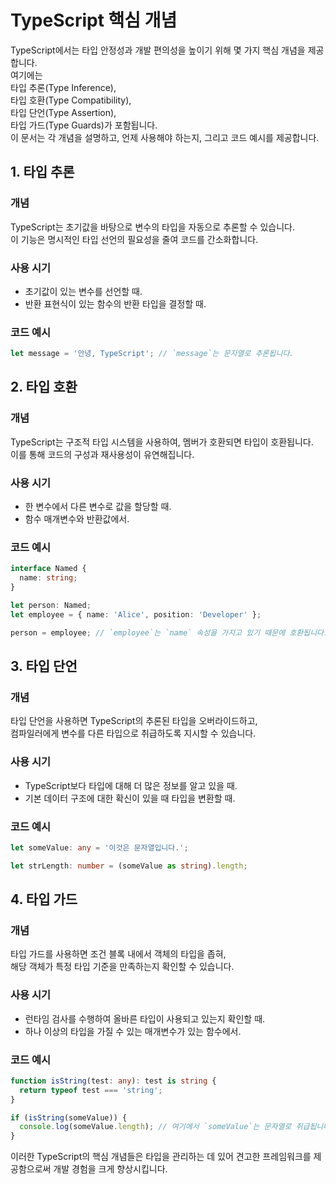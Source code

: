 
# TypeScript 핵심 개념

TypeScript에서는 타입 안정성과 개발 편의성을 높이기 위해 몇 가지 핵심 개념을 제공합니다.  
여기에는  
타입 추론(Type Inference),  
타입 호환(Type Compatibility),  
타입 단언(Type Assertion),  
타입 가드(Type Guards)가 포함됩니다.  
이 문서는 각 개념을 설명하고, 언제 사용해야 하는지, 그리고 코드 예시를 제공합니다.

## 1. 타입 추론

### 개념
TypeScript는 초기값을 바탕으로 변수의 타입을 자동으로 추론할 수 있습니다.  
이 기능은 명시적인 타입 선언의 필요성을 줄여 코드를 간소화합니다.

### 사용 시기
- 초기값이 있는 변수를 선언할 때.
- 반환 표현식이 있는 함수의 반환 타입을 결정할 때.

### 코드 예시
```typescript
let message = '안녕, TypeScript'; // `message`는 문자열로 추론됩니다.
```

## 2. 타입 호환

### 개념
TypeScript는 구조적 타입 시스템을 사용하여, 멤버가 호환되면 타입이 호환됩니다.  
이를 통해 코드의 구성과 재사용성이 유연해집니다.

### 사용 시기
- 한 변수에서 다른 변수로 값을 할당할 때.
- 함수 매개변수와 반환값에서.

### 코드 예시
```typescript
interface Named {
  name: string;
}

let person: Named;
let employee = { name: 'Alice', position: 'Developer' };

person = employee; // `employee`는 `name` 속성을 가지고 있기 때문에 호환됩니다.
```

## 3. 타입 단언

### 개념
타입 단언을 사용하면 TypeScript의 추론된 타입을 오버라이드하고,  
컴파일러에게 변수를 다른 타입으로 취급하도록 지시할 수 있습니다.

### 사용 시기
- TypeScript보다 타입에 대해 더 많은 정보를 알고 있을 때.
- 기본 데이터 구조에 대한 확신이 있을 때 타입을 변환할 때.

### 코드 예시
```typescript
let someValue: any = '이것은 문자열입니다.';

let strLength: number = (someValue as string).length;
```

## 4. 타입 가드

### 개념
타입 가드를 사용하면 조건 블록 내에서 객체의 타입을 좁혀,  
해당 객체가 특정 타입 기준을 만족하는지 확인할 수 있습니다.

### 사용 시기
- 런타임 검사를 수행하여 올바른 타입이 사용되고 있는지 확인할 때.
- 하나 이상의 타입을 가질 수 있는 매개변수가 있는 함수에서.

### 코드 예시
```typescript
function isString(test: any): test is string {
  return typeof test === 'string';
}

if (isString(someValue)) {
  console.log(someValue.length); // 여기에서 `someValue`는 문자열로 취급됩니다.
}
```

이러한 TypeScript의 핵심 개념들은 타입을 관리하는 데 있어 견고한 프레임워크를 제공함으로써 개발 경험을 크게 향상시킵니다.

